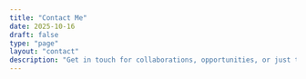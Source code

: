 ```yaml
---
title: "Contact Me"
date: 2025-10-16
draft: false
type: "page"
layout: "contact"
description: "Get in touch for collaborations, opportunities, or just to say hello"
---
```

